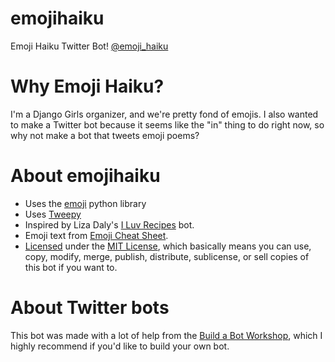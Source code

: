 # emojihaiku
Emoji Haiku Twitter Bot! [@emoji_haiku](https://www.twitter.com/emoji_haiku)

# Why Emoji Haiku? 

I'm a Django Girls organizer, and we're pretty fond of emojis. I also wanted to make a Twitter bot because it seems like the "in" thing to do right now, so why not make a bot that tweets emoji poems? 

# About emojihaiku  

- Uses the [emoji](https://pypi.python.org/pypi/emoji) python library 
- Uses [Tweepy](http://www.tweepy.org/) 
- Inspired by Liza Daly's [I Luv Recipes](https://github.com/lizadaly/i_luv_recipes) bot. 
- Emoji text from [Emoji Cheat Sheet](http://www.emoji-cheat-sheet.com/). 
- [Licensed](LICENSE.md) under the [MIT License](http://choosealicense.com/licenses/mit/), which basically means you can use, copy, modify, merge, publish, distribute, sublicense, or sell copies of this bot if you want to. 

# About Twitter bots 

This bot was made with a lot of help from the [Build a Bot Workshop](https://tpinecone.gitbooks.io/build-a-bot-workshop/content/index.html), which I highly recommend if you'd like to build your own bot. 
